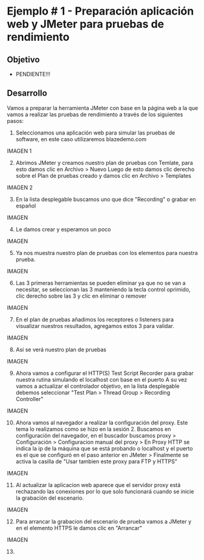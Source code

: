 # Ejemplo # 1 - Preparación aplicación web y JMeter para pruebas de rendimiento

## Objetivo

* PENDIENTE!!!

## Desarrollo

Vamos a preparar la herramienta JMeter con base en la página web a la que vamos a realizar las pruebas de rendimiento a través de los siguientes pasos:

1. Seleccionamos una aplicación web para simular las pruebas de software, en este caso utilizaremos blazedemo.com

IMAGEN 1

2. Abrimos JMeter y creamos nuestro plan de pruebas con Temlate, para esto damos clic en Archivo > Nuevo
    Luego de esto damos clic derecho sobre el Plan de pruebas creado y damos clic en Archivo > Templates

IMAGEN 2

3. En la lista desplegable buscamos uno que dice "Recording" o grabar en español

IMAGEN

4. Le damos crear y esperamos un poco

IMAGEN

5. Ya nos muestra nuestro plan de pruebas con los elementos para nuestra prueba.

IMAGEN

6. Las 3 primeras herramientas se pueden eliminar ya que no se van a necesitar, se seleccionan las 3 manteniendo la tecla control oprimido, clic derecho sobre las 3 y clic en eliminar o remover

IMAGEN

7. En el plan de pruebas añadimos los receptores o listeners para visualizar nuestros resultados, agregamos estos 3 para validar.

IMAGEN

8. Así se verá nuestro plan de pruebas

IMAGEN

9. Ahora vamos a configurar el HTTP(S) Test Script Recorder para grabar nuestra rutina simulando el localhost con base en el puerto 
    A su vez vamos a actualizar el controlador objetivo, en la lista desplegable debemos seleccionar "Test Plan > Thread Group > Recording Controller"

IMAGEN

10. Ahora vamos al navegador a realizar la configuración del proxy. Este tema lo realizamos como se hizo en la sesión 2.
    Buscamos en configuración del navegador, en el buscador buscamos proxy > Configuración > Configuracion manual del proxy > En Proxy HTTP se indica la ip de la máquina que se está probando o localhost y el puerto es el que se configuró en el paso anterior en JMeter > Finalmente se activa la casilla de "Usar tambien este proxy para FTP y HTTPS"

IMAGEN

11. Al actualizar la aplicacion web aparece que el servidor proxy está rechazando las conexiones por lo que solo funcionará cuando se inicie la grabación del escenario.

IMAGEN

12. Para arrancar la grabacion del escenario de prueba vamos a JMeter y en el elemento HTTPS le damos clic en "Arrancar"

IMAGEN

13. 
